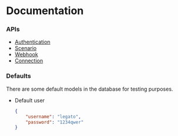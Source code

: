 # Documentation

### APIs
- [Authentication](api/auth.md)
- [Scenario](api/scenario.md)
- [Webhook](api/webhook.md)
- [Connection](api/connection.md)

### Defaults
There are some default models in the database for testing purposes.
- Default user
    ```json
    {
        "username": "legato",
        "password": "1234qwer"
    }
    ```